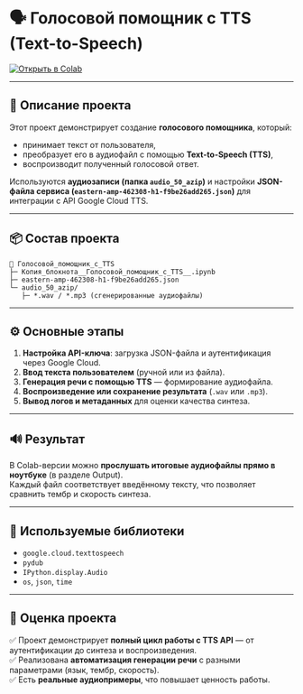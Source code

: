 # 🗣️ Голосовой помощник с TTS (Text-to-Speech)

[![Открыть в Colab](https://colab.research.google.com/assets/colab-badge.svg)](https://colab.research.google.com/drive/1T427XjaU118VJEfiBlUc6oubthBGu6cL?usp=sharing)

---

## 🎯 Описание проекта

Этот проект демонстрирует создание **голосового помощника**, который:
- принимает текст от пользователя,
- преобразует его в аудиофайл с помощью **Text-to-Speech (TTS)**,
- воспроизводит полученный голосовой ответ.

Используются **аудиозаписи (папка `audio_50_azip`)** и настройки **JSON-файла сервиса (`eastern-amp-462308-h1-f9be26add265.json`)** для интеграции с API Google Cloud TTS.

---

## 📦 Состав проекта

```
📁 Голосовой_помощник_с_TTS
├─ Копия_блокнота__Голосовой_помощник_с_TTS__.ipynb
├─ eastern-amp-462308-h1-f9be26add265.json
└─ audio_50_azip/
   ├─ *.wav / *.mp3 (сгенерированные аудиофайлы)
```

---

## ⚙️ Основные этапы

1. **Настройка API-ключа**: загрузка JSON-файла и аутентификация через Google Cloud.
2. **Ввод текста пользователем** (ручной или из файла).
3. **Генерация речи с помощью TTS** — формирование аудиофайла.
4. **Воспроизведение или сохранение результата** (`.wav` или `.mp3`).
5. **Вывод логов и метаданных** для оценки качества синтеза.

---

## 🔊 Результат

В Colab-версии можно **прослушать итоговые аудиофайлы прямо в ноутбуке** (в разделе Output).  
Каждый файл соответствует введённому тексту, что позволяет сравнить тембр и скорость синтеза.

---

## 🧩 Используемые библиотеки

- `google.cloud.texttospeech`
- `pydub`
- `IPython.display.Audio`
- `os`, `json`, `time`

---

## 🧠 Оценка проекта

✅ Проект демонстрирует **полный цикл работы с TTS API** — от аутентификации до синтеза и воспроизведения.  
✅ Реализована **автоматизация генерации речи** с разными параметрами (язык, тембр, скорость).  
✅ Есть **реальные аудиопримеры**, что повышает ценность работы.  

